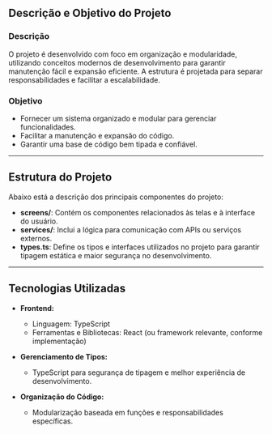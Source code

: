 ## Descrição e Objetivo do Projeto

### Descrição
O projeto é desenvolvido com foco em organização e modularidade, utilizando conceitos modernos de desenvolvimento para garantir manutenção fácil e expansão eficiente. A estrutura é projetada para separar responsabilidades e facilitar a escalabilidade.

### Objetivo
- Fornecer um sistema organizado e modular para gerenciar funcionalidades.
- Facilitar a manutenção e expansão do código.
- Garantir uma base de código bem tipada e confiável.

---

## Estrutura do Projeto

Abaixo está a descrição dos principais componentes do projeto:

- **screens/**: Contém os componentes relacionados às telas e à interface do usuário.
- **services/**: Inclui a lógica para comunicação com APIs ou serviços externos.
- **types.ts**: Define os tipos e interfaces utilizados no projeto para garantir tipagem estática e maior segurança no desenvolvimento.

---

## Tecnologias Utilizadas

- **Frontend:**
  - Linguagem: TypeScript
  - Ferramentas e Bibliotecas: React (ou framework relevante, conforme implementação)

- **Gerenciamento de Tipos:**
  - TypeScript para segurança de tipagem e melhor experiência de desenvolvimento.

- **Organização do Código:**
  - Modularização baseada em funções e responsabilidades específicas.



